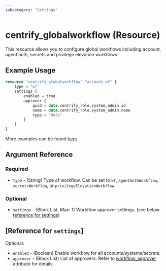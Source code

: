 ```yaml
---
subcategory: "Settings"
---
```


# centrify_globalworkflow (Resource)

This resource allows you to configure global workflows including account, agent auth, secrets and privilege elevation workflows.

## Example Usage

```terraform
resource "centrify_globalworkflow" "account_wf" {
    type = "wf"
    settings {
        enabled = true
        approver {
            guid = data.centrify_role.system_admin.id
            name = data.centrify_role.system_admin.name
            type = "Role"
        }
    }
}
```

More examples can be found [here](https://github.com/centrify/terraform-provider-centrify/tree/main/examples/centrify_globalworkflow)

## Argument Reference

### Required

- `type` - (String) Type of workflow. Can be set to `wf`, `agentAuthWorkflow`, `secretsWorkflow`, or `privilegeElevationWorkflow`.

### Optional

- `settings` - (Block List, Max: 1) Workflow approver settings. (see below [reference for settings](#reference-for-settings))

## [Reference for `settings`]

Optional:

- `enabled` - (Boolean) Enable workflow for all accounts/systems/secrets.
- `approver` - (Block List) List of approvers. Refer to [workflow_approver](./attribute_workflow_approver.md) attribute for details.
